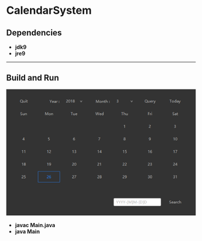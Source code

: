# CalendarSystem
## Dependencies
+ **jdk9**
+ **jre9**
***
## Build and Run
![interface](https://github.com/XHHuiL/CalendarSystem/blob/master/Interface.png)
+ **javac Main.java**
+ **java Main**